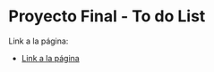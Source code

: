 # Proyecto Final - To do List

Link a la página:

- [Link a la página](https://github.com/vitejs/vite-plugin-react-swc) 

